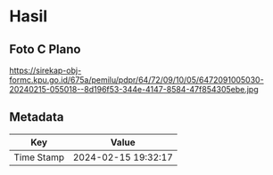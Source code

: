 # Hasil

## Foto C Plano

https://sirekap-obj-formc.kpu.go.id/675a/pemilu/pdpr/64/72/09/10/05/6472091005030-20240215-055018--8d196f53-344e-4147-8584-47f854305ebe.jpg


## Metadata

| Key        | Value               |
| ---------- | ------------------- |
| Time Stamp | 2024-02-15 19:32:17 |



